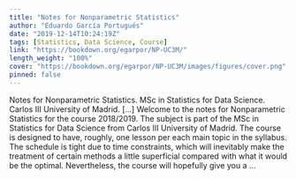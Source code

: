 ```yaml
---
title: "Notes for Nonparametric Statistics"
author: "Eduardo García Portugués"
date: "2019-12-14T10:24:19Z"
tags: [Statistics, Data Science, Course]
link: "https://bookdown.org/egarpor/NP-UC3M/"
length_weight: "100%"
cover: "https://bookdown.org/egarpor/NP-UC3M/images/figures/cover.png"
pinned: false
---
```


Notes for Nonparametric Statistics. MSc in Statistics for Data Science.
Carlos III University of Madrid. [...] Welcome to the notes for Nonparametric Statistics for the course 2018/2019. The subject is part of the MSc in Statistics for Data Science from Carlos III University of Madrid. The course is designed to have, roughly, one lesson per each main topic in the syllabus. The schedule is tight due to time constraints, which will inevitably make the treatment of certain methods a little superficial compared with what it would be the optimal. Nevertheless, the course will hopefully give you a ...
